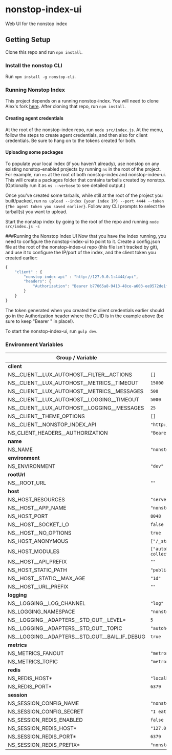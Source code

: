# nonstop-index-ui
Web UI for the nonstop index

## Getting Setup
Clone this repo and run `npm install`.

### Install the nonstop CLI
Run `npm install -g nonstop-cli`.

### Running Nonstop Index
This project depends on a running nonstop-index. You will need to clone Alex's fork [here](https://github.com/arobson/nonstop-index). After cloning that repo, run `npm install`.

#### Creating agent credentials
At the root of the nonstop-index repo, run `node src/index.js`. At the menu, follow the steps to create agent credentials, and then also for client credentials. Be sure to hang on to the tokens created for both.

#### Uploading some packages
To populate your local index (if you haven't already), use nonstop on any existing nonstop-enabled projects by running `ns` in the root of the project. For example, run `ns` at the root of both nonstop-index and nonstop-index-ui. This will create a packages folder that contains tarballs created by nonstop. (Optionally run it as `ns --verbose` to see detailed output.)

Once you've created some tarballs, while still at the root of the project you built/packed, run `ns upload --index {your index IP} --port 4444 --token {The agent token you saved earlier}`. Follow any CLI prompts to select the tarball(s) you want to upload.

Start the nonstop index by going to the root of the repo and running `node src/index.js -s`

###Running the Nonstop Index UI
Now that you have the index running, you need to configure the nonstop-index-ui to point to it. Create a config.json file at the root of the nonstop-index-ui repo (this file isn't tracked by git), and use it to configure the IP/port of the index, and the client token you created earlier:

```javascript
{
	"client" : {
		"nonstop-index-api" : "http://127.0.0.1:4444/api",
		"headers": {
			"Authorization": "Bearer b77065a8-9413-48ce-a603-ee9572de1f36"
		}
	}
}
```
The token generated when you created the client credentials earlier should go in the Authorization header where the GUID is in the example above (be sure to keep "Bearer " in place!).

To start the nonstop-index-ui, run `gulp dev`.

### Environment Variables

<!-- EnvironmentVariables -->
| Group / Variable | Default |
|-------------|---------|
| **client** | |
| NS__CLIENT__LUX_AUTOHOST__FILTER__ACTIONS | `[]` |
| NS__CLIENT__LUX_AUTOHOST__METRICS__TIMEOUT | `15000` |
| NS__CLIENT__LUX_AUTOHOST__METRICS__MESSAGES | `500` |
| NS__CLIENT__LUX_AUTOHOST__LOGGING__TIMEOUT | `5000` |
| NS__CLIENT__LUX_AUTOHOST__LOGGING__MESSAGES | `25` |
| NS__CLIENT__THEME_OPTIONS | `[]` |
| NS__CLIENT__NONSTOP_INDEX_API | `"http://nsindex.com:4444/api"` |
| NS_CLIENT_HEADERS__AUTHORIZATION | `"Bearer SooPurSeekretTokin"` |
| **name** | |
| NS_NAME | `"nonstop-index-ui"` |
| **environment** | |
| NS_ENVIRONMENT | `"dev"` |
| **rootUrl** | |
| NS__ROOT_URL | `""` |
| **host** | |
| NS_HOST_RESOURCES | `"server/resource"` |
| NS__HOST__APP_NAME | `"nonstop-index-ui"` |
| NS_HOST_PORT | `8048` |
| NS__HOST__SOCKET_I_O | `false` |
| NS__HOST__NO_OPTIONS | `true` |
| NS_HOST_ANONYMOUS | `["/_status","/project","/images","/js","/css","/fonts"]` |
| NS_HOST_MODULES | `["autohost-logging-collector","autohost-metrics-collector","autohost-pubsub"]` |
| NS__HOST__API_PREFIX | `""` |
| NS_HOST_STATIC_PATH | `"public"` |
| NS__HOST__STATIC__MAX_AGE | `"1d"` |
| NS__HOST__URL_PREFIX | `""` |
| **logging** | |
| NS__LOGGING__LOG_CHANNEL | `"log"` |
| NS_LOGGING_NAMESPACE | `"nonstop-index-ui"` |
| NS__LOGGING__ADAPTERS__STD_OUT__LEVEL\* | `5` |
| NS__LOGGING__ADAPTERS__STD_OUT__TOPIC | `"autohost.access,nonstop-index-ui.#"` |
| NS__LOGGING__ADAPTERS__STD_OUT__BAIL_IF_DEBUG | `true` |
| **metrics** | |
| NS_METRICS_FANOUT | `"metronic.all.ex"` |
| NS_METRICS_TOPIC | `"metronic.topic.ex"` |
| **redis** | |
| NS_REDIS_HOST\* | `"localhost"` |
| NS_REDIS_PORT\* | `6379` |
| **session** | |
| NS_SESSION_CONFIG_NAME | `"nonstop-index-ui.sid"` |
| NS_SESSION_CONFIG_SECRET | `"I eat my peas with honey, I've done it all my life"` |
| NS_SESSION_REDIS_ENABLED | `false` |
| NS_SESSION_REDIS_HOST\* | `"127.0.0.1"` |
| NS_SESSION_REDIS_PORT\* | `6379` |
| NS_SESSION_REDIS_PREFIX\* | `"nonstop-index-ui"` |
<!-- /EnvironmentVariables -->

